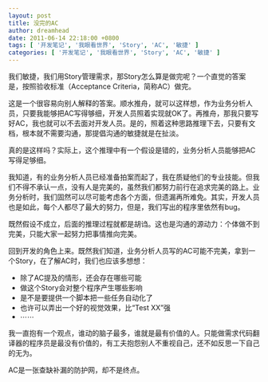 ```yaml
---
layout: post
title: 没完的AC
author: dreamhead
date: 2011-06-14 22:18:00 +0800
tags: [ '开发笔记', '我眼看世界', 'Story', 'AC', '敏捷' ]
categories: [ '开发笔记', '我眼看世界', 'Story', 'AC', '敏捷' ]
---
```


我们敏捷，我们用Story管理需求，那Story怎么算是做完呢？一个直觉的答案是，按照验收标准（Acceptance Criteria，简称AC）做完。

这是一个很容易向别人解释的答案。顺水推舟，就可以这样想，作为业务分析人员，只要我能够把AC写得够细，开发人员照着实现就OK了。再推舟，那我只要写好AC，我也就可以不去面对开发人员。是的，照着这种思路推理下去，只要有文档，根本就不需要沟通，那提倡沟通的敏捷就是在扯淡。

真的是这样吗？实际上，这个推理中有一个假设是错的，业务分析人员能够把AC写得足够细。

我知道，有的业务分析人员已经准备拍案而起了，我在质疑他们的专业技能。但我们不得不承认一点，没有人是完美的，虽然我们都努力前行在追求完美的路上。业务分析时，我们固然可以尽可能考虑各个方面，但遗漏再所难免。其实，开发人员也是如此，每个人都尽了最大的努力，但是，我们写出的程序里依然有bug。

既然假设不成立，后面的推理过程就都是胡诌。这也是沟通的源动力：个体做不到完美，只能大家一起努力把事情推向完美。

回到开发的角色上来。既然我们知道，业务分析人员写的AC可能不完美，拿到一个Story，在了解AC时，我们也应该多想想：

- 除了AC提及的情形，还会存在哪些可能
- 做这个Story会对整个程序产生哪些影响
- 是不是要提供一个脚本把一些任务自动化了
- 也许可以弄出一个好的视觉效果，比“Test XX”强
- ⋯⋯

我一直抱有一个观点，谁动的脑子最多，谁就是最有价值的人。只能做需求代码翻译器的程序员是最没有价值的，有工夫抱怨别人不重视自己，还不如反思一下自己的无为。

AC是一张查缺补漏的防护网，却不是终点。


